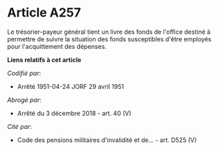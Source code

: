 # Article A257

Le trésorier-payeur général tient un livre des fonds de l'office destiné à permettre de suivre la situation des fonds
susceptibles d'être employés pour l'acquittement des dépenses.

**Liens relatifs à cet article**

_Codifié par_:

  - Arrêté 1951-04-24 JORF 29 avril 1951

_Abrogé par_:

  - Arrêté du 3 décembre 2018 - art. 40 (V)

_Cité par_:

  - Code des pensions militaires d'invalidité et de... - art. D525 (V)

